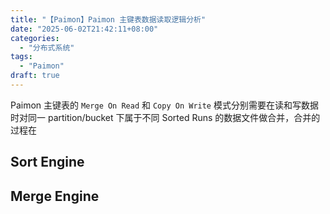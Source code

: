 ```yaml
---
title: "【Paimon】Paimon 主键表数据读取逻辑分析"
date: "2025-06-02T21:42:11+08:00"
categories:
  - "分布式系统"
tags:
  - "Paimon"
draft: true
---
```

Paimon 主键表的 ``Merge On Read`` 和 ``Copy On Write`` 模式分别需要在读和写数据时对同一 partition/bucket 下属于不同 Sorted Runs 的数据文件做合并，合并的过程在
<!--more-->
## Sort Engine
## Merge Engine